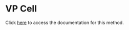 <!---->
# VP Cell

Click [here](https://developer.4d.com/docs/ViewPro/method-list#vp-cell) to access the documentation for this method.

